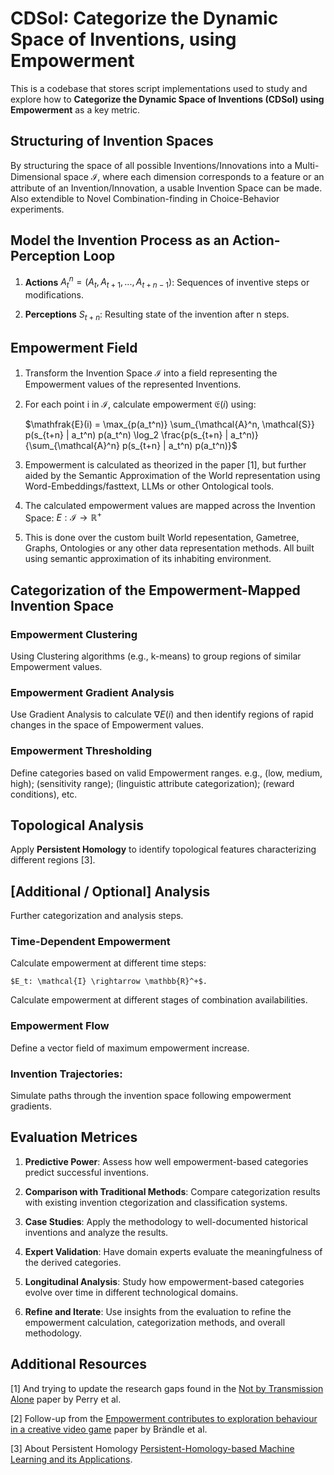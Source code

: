# CDSoI: Categorize the Dynamic Space of Inventions, using Empowerment 

This is a codebase that stores script implementations used to study and explore how to **Categorize the Dynamic Space of Inventions (CDSoI) using Empowerment** as a key metric. 

## Structuring of Invention Spaces 

By structuring the space of all possible Inventions/Innovations into a Multi-Dimensional space $\mathcal{I}$, where each dimension corresponds to a feature or an attribute of an Invention/Innovation, a usable Invention Space can be made. Also extendible to Novel Combination-finding in Choice-Behavior experiments.   

## Model the Invention Process as an Action-Perception Loop

1. **Actions** $A_t^n = (A_t, A_{t+1}, ..., A_{t+n-1})$: Sequences of inventive steps or modifications.

2. **Perceptions** $S_{t+n}$: Resulting state of the invention after n steps. 

## Empowerment Field  

1. Transform the Invention Space $\mathcal{I}$ into a field representing the Empowerment values of the represented Inventions. 

2. For each point i in $\mathcal{I}$, calculate empowerment $\mathfrak{E}(i)$ using:
    
    $\mathfrak{E}(i) = \max_{p(a_t^n)} \sum_{\mathcal{A}^n, \mathcal{S}} p(s_{t+n} | a_t^n) p(a_t^n) \log_2 \frac{p(s_{t+n} | a_t^n)}{\sum_{\mathcal{A}^n} p(s_{t+n} | a_t^n) p(a_t^n)}$

3. Empowerment is calculated as theorized in the paper [1], but further aided by the Semantic Approximation of the World representation using Word-Embeddings/fasttext, LLMs or other Ontological tools.

4. The calculated empowerment values are mapped across the Invention Space:
$E: \mathcal{I} \rightarrow \mathbb{R}^+$

5.  This is done over the custom built World repesentation, Gametree, Graphs, Ontologies or any other data representation methods. All built using semantic approximation of its inhabiting environment.

## Categorization of the Empowerment-Mapped Invention Space

### Empowerment Clustering

Using Clustering algorithms (e.g., k-means) to group regions of similar Empowerment values.

### Empowerment Gradient Analysis

Use Gradient Analysis to calculate $\nabla E(i)$ and then identify regions of rapid changes in the space of Empowerment values.

### Empowerment Thresholding

Define categories based on valid Empowerment ranges. e.g., (low, medium, high); (sensitivity range); (linguistic attribute categorization); (reward conditions), etc. 

## Topological Analysis

Apply **Persistent Homology** to identify topological features characterizing different regions [3].

## [Additional / Optional] Analysis

Further categorization and analysis steps. 

### Time-Dependent Empowerment

Calculate empowerment at different time steps: 

    $E_t: \mathcal{I} \rightarrow \mathbb{R}^+$. 

Calculate empowerment at different stages of combination availabilities.

### Empowerment Flow

Define a vector field of maximum empowerment increase.

### Invention Trajectories:

Simulate paths through the invention space following empowerment gradients.

## Evaluation Metrices

1. **Predictive Power**: Assess how well empowerment-based categories predict successful inventions.

2. **Comparison with Traditional Methods**: Compare categorization results with existing invention ctegorization and classification systems.

3. **Case Studies**: Apply the methodology to well-documented historical inventions and analyze the results.

4. **Expert Validation**: Have domain experts evaluate the meaningfulness of the derived categories.

5. **Longitudinal Analysis**: Study how empowerment-based categories evolve over time in different technological domains.

6. **Refine and Iterate**: Use insights from the evaluation to refine the empowerment calculation, categorization methods, and overall methodology.

## Additional Resources

[1] And trying to update the research gaps found in the [Not by Transmission Alone](https://royalsocietypublishing.org/doi/epdf/10.1098/rstb.2020.0049) paper  by Perry et al. 

[2] Follow-up from the [Empowerment contributes to exploration behaviour in a creative video game](https://www.nature.com/articles/s41562-023-01661-2) paper by Brändle et al.

[3] About Persistent Homology [Persistent-Homology-based Machine Learning and its Applications](https://arxiv.org/abs/1811.00252).